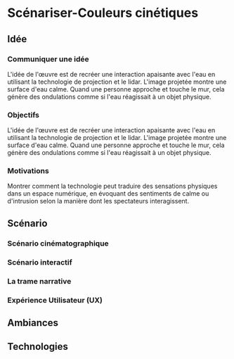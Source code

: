 # Scénariser-Couleurs cinétiques


## Idée


### Communiquer une idée
L'idée de l'œuvre est de recréer une interaction apaisante avec l'eau en utilisant la technologie de projection et le lidar. L'image projetée montre une surface d'eau calme. Quand une personne approche et touche le mur, cela génère des ondulations comme si l'eau réagissait à un objet physique.

### Objectifs
L'idée de l'œuvre est de recréer une interaction apaisante avec l'eau en utilisant la technologie de projection et le lidar. L'image projetée montre une surface d'eau calme. Quand une personne approche et touche le mur, cela génère des ondulations comme si l'eau réagissait à un objet physique.

### Motivations
Montrer comment la technologie peut traduire des sensations physiques dans un espace numérique, en évoquant des sentiments de calme ou d'intrusion selon la manière dont les spectateurs interagissent.


## Scénario

### Scénario cinématographique
### Scénario interactif
### La trame narrative
### Expérience Utilisateur (UX)


## Ambiances


## Technologies



